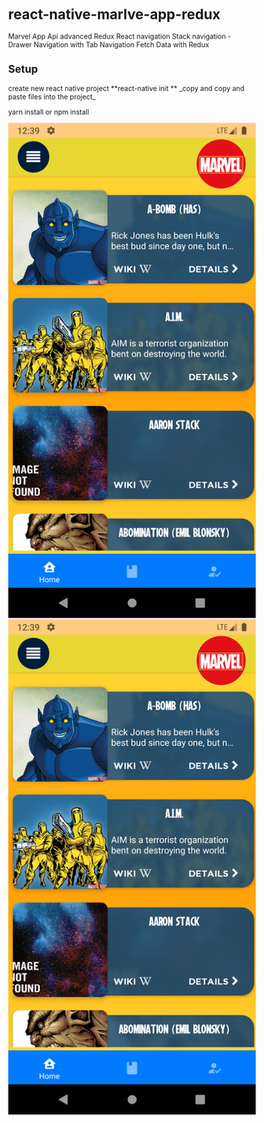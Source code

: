 # react-native-marlve-app-redux
Marvel App  Api advanced Redux
React navigation Stack navigation - Drawer Navigation with Tab Navigation
Fetch Data with Redux
<h2>Setup</h2>
create new react native project
**react-native init <project-name>**
  _copy and copy and paste files into the project_
  
yarn install or npm install



![Home](https://github.com/Erenner/react-native-marlve-app-redux/blob/master/desc/home.png)![Home](https://github.com/Erenner/react-native-marlve-app-redux/blob/master/desc/home.png)
